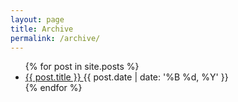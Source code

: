 ```yaml
---
layout: page
title: Archive
permalink: /archive/
---
```

<div class="post-list">
    <ul>
        {% for post in site.posts %}
            <li>
                <a href="{{ post.url }}">
                    {{ post.title }}
                </a>
                <time>{{ post.date | date: '%B %d, %Y' }}</time>
            </li>
        {% endfor %}
    </ul>
</div> <!-- .post-list -->